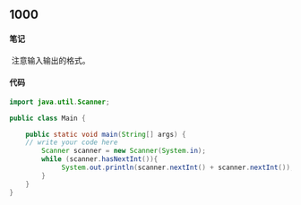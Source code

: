 ## 1000

#### 笔记

​		注意输入输出的格式。

#### 代码

```java
import java.util.Scanner;

public class Main {

    public static void main(String[] args) {
	// write your code here
        Scanner scanner = new Scanner(System.in);
        while (scanner.hasNextInt()){
             System.out.println(scanner.nextInt() + scanner.nextInt());
        }
    }
}
```

